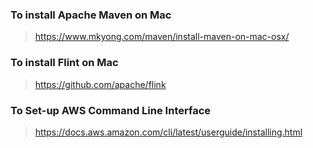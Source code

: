 ### To install Apache Maven on Mac
> https://www.mkyong.com/maven/install-maven-on-mac-osx/
### To install Flint on Mac
> https://github.com/apache/flink
### To Set-up AWS Command Line Interface
> https://docs.aws.amazon.com/cli/latest/userguide/installing.html
